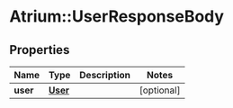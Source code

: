 # Atrium::UserResponseBody

## Properties
Name | Type | Description | Notes
------------ | ------------- | ------------- | -------------
**user** | [**User**](User.md) |  | [optional] 



